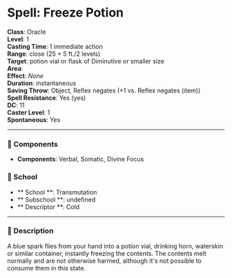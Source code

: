 
# Spell: Freeze Potion
**Class**: Oracle  
**Level**: 1  
**Casting Time**: 1 immediate action  
**Range**: close (25 + 5 ft./2 levels)  
**Target**: potion vial or flask of Diminutive or smaller size  
**Area**:   
**Effect**: _None_  
**Duration**: instantaneous  
**Saving Throw**: Object, Reflex negates (+1 vs. Reflex negates (item))  
**Spell Resistance**: Yes (yes)  
**DC**: 11  
**Caster Level**: 1  
**Spontaneous**: Yes

---

### 🔮 Components
- **Components**: Verbal, Somatic, Divine Focus

### 🏫 School
- ** School **: Transmutation
- ** Subschool **: undefined
- ** Descriptor **: Cold
---

### 📜 Description
A blue spark flies from your hand into a potion vial, drinking horn, waterskin or similar container, instantly freezing the contents. The contents melt normally and are not otherwise harmed, although it's not possible to consume them in this state.
